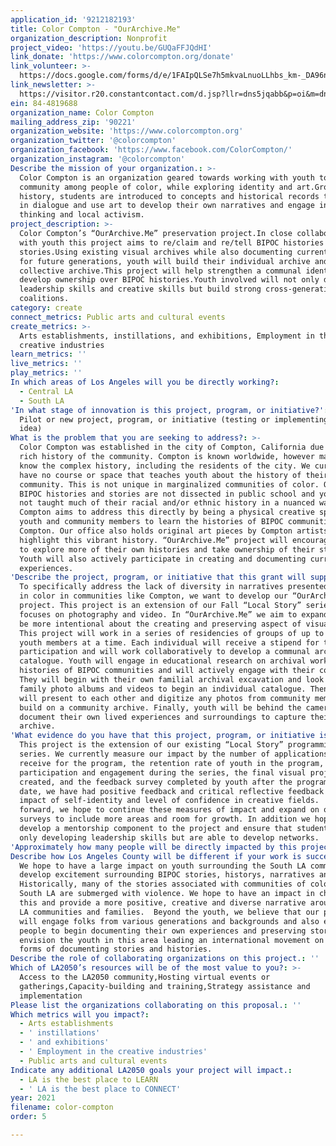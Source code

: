 ```yaml
---
application_id: '9212182193'
title: Color Compton - "OurArchive.Me"
organization_description: Nonprofit
project_video: 'https://youtu.be/GUQaFFJQdHI'
link_donate: 'https://www.colorcompton.org/donate'
link_volunteer: >-
  https://docs.google.com/forms/d/e/1FAIpQLSe7h5mkvaLnuoLLhbs_km-_DA96n3RAulODeUsB113oPcOQhw/viewform
link_newsletter: >-
  https://visitor.r20.constantcontact.com/d.jsp?llr=dns5jqabb&p=oi&m=dns5jqabb&sit=dlyg7clob&f=d88ba5ef-26b7-40f8-a0f3-d4e8e8db1380
ein: 84-4819688
organization_name: Color Compton
mailing_address_zip: '90221'
organization_website: 'https://www.colorcompton.org'
organization_twitter: '@colorcompton'
organization_facebook: 'https://www.facebook.com/ColorCompton/'
organization_instagram: '@colorcompton'
Describe the mission of your organization.: >-
  Color Compton is an organization geared towards working with youth to build
  community among people of color, while exploring identity and art.Grounded on
  history, students are introduced to concepts and historical records to engage
  in dialogue and use art to develop their own narratives and engage in critical
  thinking and local activism.
project_description: >-
  Color Compton’s “OurArchive.Me” preservation project.In close collaboration
  with youth this project aims to re/claim and re/tell BIPOC histories and
  stories.Using existing visual archives while also documenting current stories
  for future generations, youth will build their individual archive and ‘our’
  collective archive.This project will help strengthen a communal identity and
  develop ownership over BIPOC histories.Youth involved will not only develop
  leadership skills and creative skills but build strong cross-generational
  coalitions. 
category: create
connect_metrics: Public arts and cultural events
create_metrics: >-
  Arts establishments, instillations, and exhibitions, Employment in the
  creative industries
learn_metrics: ''
live_metrics: ''
play_metrics: ''
In which areas of Los Angeles will you be directly working?:
  - Central LA
  - South LA
'In what stage of innovation is this project, program, or initiative?': >-
  Pilot or new project, program, or initiative (testing or implementing a new
  idea)
What is the problem that you are seeking to address?: >-
  Color Compton was established in the city of Compton, California due to the
  rich history of the community. Compton is known worldwide, however many don’t
  know the complex history, including the residents of the city. We currently
  have no course or space that teaches youth about the history of their
  community. This is not unique in marginalized communities of color. Often,
  BIPOC histories and stories are not dissected in public school and youth are
  not taught much of their racial and/or ethnic history in a nuanced way.  Color
  Compton aims to address this directly by being a physical creative space for
  youth and community members to learn the histories of BIPOC communities and
  Compton. Our office also holds original art pieces by Compton artists that
  highlight this vibrant history. “OurArchive.Me” project will encourage youth
  to explore more of their own histories and take ownership of their stories.
  Youth will also actively participate in creating and documenting current
  experiences. 
'Describe the project, program, or initiative that this grant will support to address the problem identified.': >-
  To specifically address the lack of diversity in narratives presented to youth
  in color in communities like Compton, we want to develop our “OurArchive.Me”
  project. This project is an extension of our Fall “Local Story” series that
  focuses on photography and video. In “OurArchive.Me” we aim to expand this and
  be more intentional about the creating and preserving aspect of visual art. 
  This project will work in a series of residencies of groups of up to 10-15
  youth members at a time. Each individual will receive a stipend for their
  participation and will work collaboratively to develop a communal archive
  catalogue. Youth will engage in educational research on archival work and
  histories of BIPOC communities and will actively engage with their community.
  They will begin with their own familial archival excavation and look through
  family photo albums and videos to begin an individual catalogue. Then they
  will present to each other and digitize any photos from community members to
  build on a community archive. Finally, youth will be behind the camera and
  document their own lived experiences and surroundings to capture their living
  archive.  
'What evidence do you have that this project, program, or initiative is or will be successful, and how will you define and measure success?': >-
  This project is the extension of our existing “Local Story” programming
  series. We currently measure our impact by the number of applications we
  receive for the program, the retention rate of youth in the program, youth
  participation and engagement during the series, the final visual projects
  created, and the feedback survey completed by youth after the program. To
  date, we have had positive feedback and critical reflective feedback on the
  impact of self-identity and level of confidence in creative fields.  Moving
  forward, we hope to continue these measures of impact and expand on our
  surveys to include more areas and room for growth. In addition we hope to
  develop a mentorship component to the project and ensure that students are not
  only developing leadership skills but are able to develop networks.  
'Approximately how many people will be directly impacted by this project, program, or initiative?': '250'
Describe how Los Angeles County will be different if your work is successful.: >-
  We hope to have a large impact on youth surrounding the South LA community and
  develop excitement surrounding BIPOC stories, historys, narratives and art.
  Historically, many of the stories associated with communities of color in
  South LA are submerged with violence. We hope to have an impact in changing
  this and provide a more positive, creative and diverse narrative around South
  LA communities and families.  Beyond the youth, we believe that our project
  will engage folks from various generations and backgrounds and also encourage
  people to begin documenting their own experiences and preserving stories. We
  envision the youth in this area leading an international movement on creative
  forms of documenting stories and histories. 
Describe the role of collaborating organizations on this project.: ''
Which of LA2050’s resources will be of the most value to you?: >-
  Access to the LA2050 community,Hosting virtual events or
  gatherings,Capacity-building and training,Strategy assistance and
  implementation
Please list the organizations collaborating on this proposal.: ''
Which metrics will you impact?:
  - Arts establishments
  - ' instillations'
  - ' and exhibitions'
  - ' Employment in the creative industries'
  - Public arts and cultural events
Indicate any additional LA2050 goals your project will impact.:
  - LA is the best place to LEARN
  - ' LA is the best place to CONNECT'
year: 2021
filename: color-compton
order: 5

---
```


